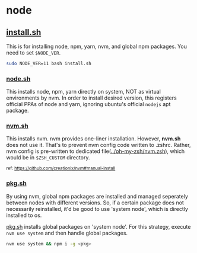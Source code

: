 # node

## [install.sh](install.sh)

This is for installing node, npm, yarn, nvm, and global npm packages. You need to set `$NODE_VER`.

```bash
sudo NODE_VER=11 bash install.sh
```

### [node.sh](./node.sh)

This installs node, npm, yarn directly on system, NOT as virtual environments by nvm. In order to install desired version, this registers official PPAs of node and yarn, ignoring ubuntu's official `nodejs` apt package.

### [nvm.sh](nvm.sh)

This installs nvm. nvm provides one-liner installation. However, **nvm.sh** does not use it. That's to prevent nvm config code written to .zshrc. Rather, nvm config is pre-written to dedicated file([../oh-my-zsh/nvm.zsh](../oh-my-zsh/nvm.zsh)), which would be in `$ZSH_CUSTOM` directory.

<small>ref: <https://github.com/creationix/nvm#manual-install> </small>

### [pkg.sh](pkg.sh)

By using nvm, global npm packages are installed and managed seperately between nodes with different versions. So, if a certain package does not necessarily reinstalled, it'd be good to use 'system node', which is directly installed to os.

[pkg.sh](pkg.sh) installs global packages on 'system node'. For this strategy, execute `nvm use system` and then handle global packages.

```bash
nvm use system && npm i -g <pkg>
```